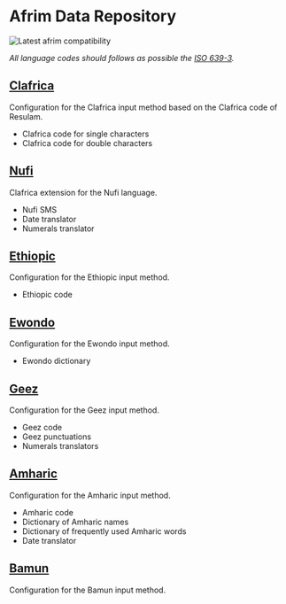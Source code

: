 # Afrim Data Repository

![Latest afrim compatibility](https://github.com/pythonbrad/afrim-data/actions/workflows/check.yml/badge.svg)

*All language codes should follows as possible the [ISO 639-3](https://iso639-3.sil.org).*

## [Clafrica](clafrica)
Configuration for the Clafrica input method based on the Clafrica code of Resulam. 
- Clafrica code for single characters
- Clafrica code for double characters

## [Nufi](fmp)
Clafrica extension for the Nufi language. 
- Nufi SMS
- Date translator
- Numerals translator

## [Ethiopic](ethiopic)
Configuration for the Ethiopic input method. 
- Ethiopic code

## [Ewondo](ewo)
Configuration for the Ewondo input method.
- Ewondo dictionary

## [Geez](gez)
Configuration for the Geez input method. 
- Geez code
- Geez punctuations
- Numerals translators

## [Amharic](am)
Configuration for the Amharic input method. 
- Amharic code
- Dictionary of Amharic names
- Dictionary of frequently used Amharic words
- Date translator

## [Bamun](bax)
Configuration for the Bamun input method.
